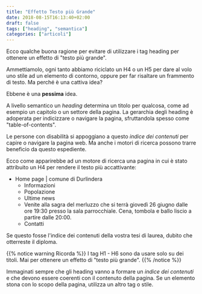 ```yaml
---
title: "Effetto Testo più Grande"
date: 2018-08-15T16:13:40+02:00
draft: false
tags: ["heading", "semantica"]
categories: ["articoli"]
---
```


Ecco qualche buona ragione per evitare di utilizzare i tag heading per ottenere un effetto di "testo più grande".

Ammettiamolo, ogni tanto abbiamo riciclato un H4 o un H5 per dare al volo uno stile ad un elemento di contorno, oppure per far risaltare un frammento di testo.
Ma perché è una cattiva idea?

<!--more-->

Ebbene è una **pessima** idea.

A livello semantico un *heading* determina un titolo per qualcosa, come ad esempio un capitolo o un settore della pagina.
La gerarchia degli heading è adoperata per indicizzare o navigare la pagina, sfruttandola spesso come "table-of-contents".

Le persone con disabilità si appoggiano a questo *indice dei contenuti* per capire o navigare la pagina web.
Ma anche i motori di ricerca possono trarre beneficio da questo espediente.

Ecco come apparirebbe ad un motore di ricerca una pagina in cui è stato attribuito un H4 per rendere il testo più accattivante:

* Home page | comune di Durlindera
	* Informazioni
	* Popolazione
	* Ultime news
	* Venite alla sagra del merluzzo che si terrà giovedì 26 giugno dalle ore 19:30 presso la sala parrocchiale. Cena, tombola e ballo liscio a partire dalle 20:00.
	* Contatti

Se questo fosse l'indice dei contenuti della vostra tesi di laurea, dubito che otterreste il diploma.

{{% notice warning Ricorda %}}
I tag H1 - H6 sono da usare solo su dei titoli.
Mai per ottenere un effetto di "testo più grande".
{{% /notice %}}

Immaginati sempre che gli heading vanno a formare un *indice dei contenuti* e che devono essere coerenti con il contenuto della pagina.
Se un elemento stona con lo scopo della pagina, utilizza un altro tag o stile.
